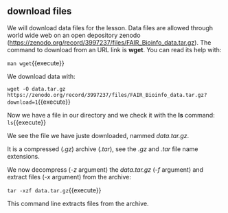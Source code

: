 
## download files

We will download data files for the lesson. Data files are allowed through world wide web on an open depository zenodo (https://zenodo.org/record/3997237/files/FAIR_Bioinfo_data.tar.gz). 
The command to download from an URL link is **wget**. You can read its help with:

`man wget`{{execute}}

We download data with:

`wget -O data.tar.gz https://zenodo.org/record/3997237/files/FAIR_Bioinfo_data.tar.gz?download=1`{{execute}}

Now we have a file in our directory and we check it with the **ls** command:
`ls`{{execute}}

We see the file we have juste downloaded, nammed _data.tar.gz_.

It is a compressed (_.gz_) archive (_.tar_), see the _.gz_ and _.tar_ file name extensions.

We now decompress (_-z_ argument) the _data.tar.gz_ (_-f_ argument) and extract files (_-x_ argument) from the archive:

`tar -xzf data.tar.gz`{{execute}}

This command line extracts files from the archive. 
